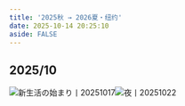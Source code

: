```yaml
---
title: '2025秋 → 2026夏・纽约'
date: 2025-10-14 20:25:10
aside: FALSE
---
```

## 2025/10

![新生活の始まり丨20251017](https://s2.loli.net/2025/10/18/pwPYdCSJvh6KkrU.jpg)![夜丨20251022](https://s2.loli.net/2025/10/23/3EY8acknliGUPpB.jpg)

